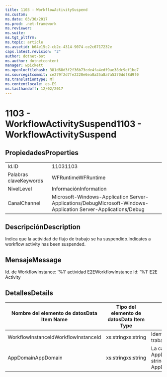 ```yaml
---
title: 1103 - WorkflowActivitySuspend
ms.custom: 
ms.date: 03/30/2017
ms.prod: .net-framework
ms.reviewer: 
ms.suite: 
ms.tgt_pltfrm: 
ms.topic: article
ms.assetid: b64e15c2-cb2c-4314-9074-ce2c6717232e
caps.latest.revision: "2"
author: dotnet-bot
ms.author: dotnetcontent
manager: wpickett
ms.openlocfilehash: 381d68d3f2f36b73cde4fa4edf9ae38dc9ef1be7
ms.sourcegitcommit: ce279f2d7fe2220e6ea0a25a8a7a5370ddf8d9f0
ms.translationtype: MT
ms.contentlocale: es-ES
ms.lasthandoff: 12/02/2017
---
```

# <a name="1103---workflowactivitysuspend"></a><span data-ttu-id="8c699-102">1103 - WorkflowActivitySuspend</span><span class="sxs-lookup"><span data-stu-id="8c699-102">1103 - WorkflowActivitySuspend</span></span>
## <a name="properties"></a><span data-ttu-id="8c699-103">Propiedades</span><span class="sxs-lookup"><span data-stu-id="8c699-103">Properties</span></span>  
  
|||  
|-|-|  
|<span data-ttu-id="8c699-104">Id.</span><span class="sxs-lookup"><span data-stu-id="8c699-104">ID</span></span>|<span data-ttu-id="8c699-105">1103</span><span class="sxs-lookup"><span data-stu-id="8c699-105">1103</span></span>|  
|<span data-ttu-id="8c699-106">Palabras clave</span><span class="sxs-lookup"><span data-stu-id="8c699-106">Keywords</span></span>|<span data-ttu-id="8c699-107">WFRuntime</span><span class="sxs-lookup"><span data-stu-id="8c699-107">WFRuntime</span></span>|  
|<span data-ttu-id="8c699-108">Nivel</span><span class="sxs-lookup"><span data-stu-id="8c699-108">Level</span></span>|<span data-ttu-id="8c699-109">Información</span><span class="sxs-lookup"><span data-stu-id="8c699-109">Information</span></span>|  
|<span data-ttu-id="8c699-110">Canal</span><span class="sxs-lookup"><span data-stu-id="8c699-110">Channel</span></span>|<span data-ttu-id="8c699-111">Microsoft-Windows-Application Server-Applications/Debug</span><span class="sxs-lookup"><span data-stu-id="8c699-111">Microsoft-Windows-Application Server-Applications/Debug</span></span>|  
  
## <a name="description"></a><span data-ttu-id="8c699-112">Descripción</span><span class="sxs-lookup"><span data-stu-id="8c699-112">Description</span></span>  
 <span data-ttu-id="8c699-113">Indica que la actividad de flujo de trabajo se ha suspendido.</span><span class="sxs-lookup"><span data-stu-id="8c699-113">Indicates a workflow activity has been suspended.</span></span>  
  
## <a name="message"></a><span data-ttu-id="8c699-114">Mensaje</span><span class="sxs-lookup"><span data-stu-id="8c699-114">Message</span></span>  
 <span data-ttu-id="8c699-115">Id. de WorkflowInstance: '%1' actividad E2E</span><span class="sxs-lookup"><span data-stu-id="8c699-115">WorkflowInstance Id: '%1' E2E Activity</span></span>  
  
## <a name="details"></a><span data-ttu-id="8c699-116">Detalles</span><span class="sxs-lookup"><span data-stu-id="8c699-116">Details</span></span>  
  
|<span data-ttu-id="8c699-117">Nombre del elemento de datos</span><span class="sxs-lookup"><span data-stu-id="8c699-117">Data Item Name</span></span>|<span data-ttu-id="8c699-118">Tipo del elemento de datos</span><span class="sxs-lookup"><span data-stu-id="8c699-118">Data Item Type</span></span>|<span data-ttu-id="8c699-119">Descripción</span><span class="sxs-lookup"><span data-stu-id="8c699-119">Description</span></span>|  
|--------------------|--------------------|-----------------|  
|<span data-ttu-id="8c699-120">WorkflowInstanceId</span><span class="sxs-lookup"><span data-stu-id="8c699-120">WorkflowInstanceId</span></span>|<span data-ttu-id="8c699-121">xs:string</span><span class="sxs-lookup"><span data-stu-id="8c699-121">xs:string</span></span>|<span data-ttu-id="8c699-122">Identificación de instancia del flujo de trabajo.</span><span class="sxs-lookup"><span data-stu-id="8c699-122">The workflow instance id.</span></span>|  
|<span data-ttu-id="8c699-123">AppDomain</span><span class="sxs-lookup"><span data-stu-id="8c699-123">AppDomain</span></span>|<span data-ttu-id="8c699-124">xs:string</span><span class="sxs-lookup"><span data-stu-id="8c699-124">xs:string</span></span>|<span data-ttu-id="8c699-125">La cadena devuelta por AppDomain.CurrentDomain.FriendlyName.</span><span class="sxs-lookup"><span data-stu-id="8c699-125">The string returned by AppDomain.CurrentDomain.FriendlyName.</span></span>|
